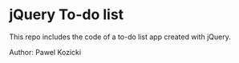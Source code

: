 jQuery To-do list
=================


This repo includes the code of a to-do list app created with jQuery.


Author: Pawel Kozicki